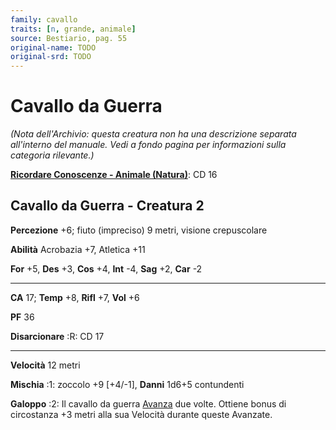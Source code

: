 ```yaml
---
family: cavallo
traits: [n, grande, animale]
source: Bestiario, pag. 55
original-name: TODO
original-srd: TODO
---
```


# Cavallo da Guerra

_(Nota dell'Archivio: questa creatura non ha una descrizione separata
all'interno del manuale. Vedi a fondo pagina per informazioni sulla categoria
rilevante.)_

**[Ricordare Conoscenze - Animale (Natura)](/azioni/abilita/ricordare-conoscenze)**:
CD 16

## Cavallo da Guerra - Creatura 2

**Percezione** +6; fiuto (impreciso) 9 metri, visione crepuscolare

**Abilità** Acrobazia +7, Atletica +11

**For** +5, **Des** +3, **Cos** +4, **Int** -4, **Sag** +2, **Car** -2

---

**CA** 17; **Temp** +8, **Rifl** +7, **Vol** +6

**PF** 36

**Disarcionare** :R: CD 17

---

**Velocità** 12 metri

**Mischia** :1: zoccolo +9 \[+4/-1], **Danni** 1d6+5 contundenti

**Galoppo** :2: Il cavallo da guerra [Avanza](/azioni/avanzare) due volte.
Ottiene bonus di circostanza +3 metri alla sua Velocità durante queste Avanzate.
